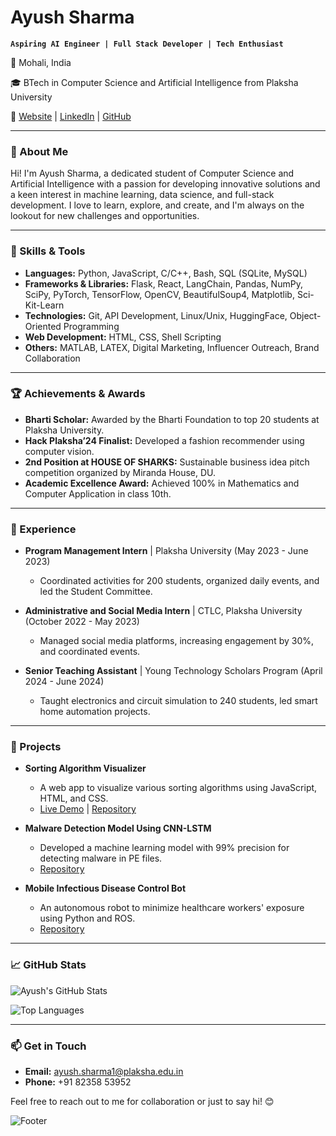 # Ayush Sharma

**`Aspiring AI Engineer | Full Stack Developer | Tech Enthusiast`**

📍 Mohali, India

🎓 BTech in Computer Science and Artificial Intelligence from Plaksha University

🔗 [Website](https://theayushsharmaaaa.github.io/my-portfolio/) | [LinkedIn](https://www.linkedin.com/in/theayushsharmaaaaa/) | [GitHub](https://github.com/theayushsharmaaaa)

---

### 👋 About Me

Hi! I'm Ayush Sharma, a dedicated student of Computer Science and Artificial Intelligence with a passion for developing innovative solutions and a keen interest in machine learning, data science, and full-stack development. I love to learn, explore, and create, and I'm always on the lookout for new challenges and opportunities.

---

### 🚀 Skills & Tools

- **Languages:** Python, JavaScript, C/C++, Bash, SQL (SQLite, MySQL)
- **Frameworks & Libraries:** Flask, React, LangChain, Pandas, NumPy, SciPy, PyTorch, TensorFlow, OpenCV, BeautifulSoup4, Matplotlib, Sci-Kit-Learn
- **Technologies:** Git, API Development, Linux/Unix, HuggingFace, Object-Oriented Programming
- **Web Development:** HTML, CSS, Shell Scripting
- **Others:** MATLAB, LATEX, Digital Marketing, Influencer Outreach, Brand Collaboration

---

### 🏆 Achievements & Awards

- **Bharti Scholar:** Awarded by the Bharti Foundation to top 20 students at Plaksha University.
- **Hack Plaksha’24 Finalist:** Developed a fashion recommender using computer vision.
- **2nd Position at HOUSE OF SHARKS:** Sustainable business idea pitch competition organized by Miranda House, DU.
- **Academic Excellence Award:** Achieved 100% in Mathematics and Computer Application in class 10th.

---

### 💼 Experience

- **Program Management Intern** | Plaksha University (May 2023 - June 2023)
  - Coordinated activities for 200 students, organized daily events, and led the Student Committee.

- **Administrative and Social Media Intern** | CTLC, Plaksha University (October 2022 - May 2023)
  - Managed social media platforms, increasing engagement by 30%, and coordinated events.

- **Senior Teaching Assistant** | Young Technology Scholars Program (April 2024 - June 2024)
  - Taught electronics and circuit simulation to 240 students, led smart home automation projects.

---

### 📂 Projects

- **Sorting Algorithm Visualizer**
  - A web app to visualize various sorting algorithms using JavaScript, HTML, and CSS.
  - [Live Demo](https://theayushsharmaaaa.github.io/sorting-algorithm-visualizer/) | [Repository](https://github.com/theayushsharmaaaa/sorting-algorithm-visualizer)

- **Malware Detection Model Using CNN-LSTM**
  - Developed a machine learning model with 99% precision for detecting malware in PE files.
  - [Repository](https://github.com/theayushsharmaaaa/malware-detection-cnn-lstm)

- **Mobile Infectious Disease Control Bot**
  - An autonomous robot to minimize healthcare workers' exposure using Python and ROS.
  - [Repository](https://github.com/theayushsharmaaaa/disease-control-bot)

---

### 📈 GitHub Stats

![Ayush's GitHub Stats](https://github-readme-stats.vercel.app/api?username=theayushsharmaaaa&show_icons=true&theme=radical)

![Top Languages](https://github-readme-stats.vercel.app/api/top-langs/?username=theayushsharmaaaa&layout=compact&theme=radical)

---

### 📫 Get in Touch

- **Email:** [ayush.sharma1@plaksha.edu.in](mailto:ayush.sharma1@plaksha.edu.in)
- **Phone:** +91 82358 53952

Feel free to reach out to me for collaboration or just to say hi! 😊

![Footer](https://your-footer-image-link.com)

